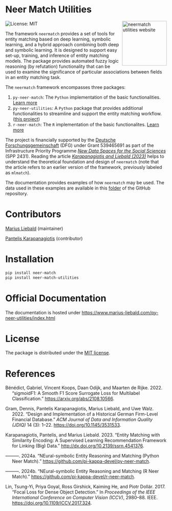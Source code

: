 # Neer Match Utilities


<a href="https://www.marius-liebald.com/py-neer-utilities/index.html" style="float:right; margin-left:10px;">
<img src="docs/source/_static/img/hex-logo.png" style="height:139px !important; width:auto !important;" alt="neermatch utilities website" />
</a>

<!-- badges: start -->

![License: MIT](https://img.shields.io/badge/License-MIT-blue.svg)
<!-- badges: end -->

The framework `neermatch` provides a set of tools for entity matching
based on deep learning, symbolic learning, and a hybrid approach
combining both deep and symbolic learning. It is designed to support
easy set-up, training, and inference of entity matching models. The
package provides automated fuzzy logic reasoning (by refutation)
functionality that can be used to examine the significance of particular
associations between fields in an entity matching task.

The `neermatch` framework encompasses three packages:

1.  `py-neer-match`: The `Python` implementation of the basic
    functionalities. [Learn more](https://py-neer-match.pikappa.eu)
2.  `py-neer-utilities`: A `Python` package that provides additional
    functionalities to streamline and support the entity matching
    workflow. ([this
    project](https://www.marius-liebald.com/py-neer-utilities/index.html))
3.  `r-neer-match`: The `R` implementation of the basic functionalites.
    [Learn more](https://github.com/pi-kappa-devel/r-neer-match)

The project is financially supported by the [Deutsche
Forschungsgemeinschaft](https://www.dfg.de/de) (DFG) under Grant
539465691 as part of the Infrastructure Priority Programme [*New Data
Spaces for the Social Sciences*](https://www.new-data-spaces.de/en-us/)
(SPP 2431). Reading the article [*Karapanagiotis and Liebald
(2023)*](https://papers.ssrn.com/sol3/papers.cfm?abstract_id=4541376)
helps to understand the theoretical foundation and design of `neermatch`
(note that the article refers to an earlier version of the framework,
previously labeled as `mlmatch`).

The documentation provides examples of how `neermatch` may be used. The
data used in these examples are available in this
[folder](https://github.com/maliedvp/py-neer-utilities/tree/master/docs/source/docs/source/_static/examples)
of the GitHub repository.

# Contributors

[Marius Liebald](https://www.marius-liebald.de) (maintainer)

[Pantelis Karapanagiotis](https://www.pikappa.eu) (contributor)

# Installation

``` bash
pip install neer-match
pip install neer-match-utilities
```

# Official Documentation

The documentation is hosted under
<https://www.marius-liebald.com/py-neer-utilities/index.html>

# License

The package is distributed under the [MIT license](LICENSE.txt).

# References

<div id="refs" class="references csl-bib-body hanging-indent"
entry-spacing="0">

<div id="ref-benedict2022sigmoidf1smoothf1score" class="csl-entry">

Bénédict, Gabriel, Vincent Koops, Daan Odijk, and Maarten de Rijke.
2022. “sigmoidF1: A Smooth F1 Score Surrogate Loss for Multilabel
Classification.” <https://arxiv.org/abs/2108.10566>.

</div>

<div id="ref-gram2022" class="csl-entry">

Gram, Dennis, Pantelis Karapanagiotis, Marius Liebald, and Uwe Walz.
2022. “Design and Implementation of a Historical German Firm-Level
Financial Database.” *ACM Journal of Data and Information Quality
(JDIQ)* 14 (3): 1–22. <https://doi.org/10.1145/3531533>.

</div>

<div id="ref-karapanagiotis2023" class="csl-entry">

Karapanagiotis, Pantelis, and Marius Liebald. 2023. “Entity Matching
with Similarity Encoding: A Supervised Learning Recommendation Framework
for Linking (Big) Data.” <http://dx.doi.org/10.2139/ssrn.4541376>.

</div>

<div id="ref-pyneermatch2024" class="csl-entry">

———. 2024a. “<span class="nocase">NEural-symbolic</span> Entity
Reasoning and Matching (Python Neer Match).”
<https://github.com/pi-kappa-devel/py-neer-match>.

</div>

<div id="ref-rneermatch2024" class="csl-entry">

———. 2024b. “<span class="nocase">NEural-symbolic</span> Entity
Reasoning and Matching (R Neer Match).”
<https://github.com/pi-kappa-devel/r-neer-match>.

</div>

<div id="ref-lin2017" class="csl-entry">

Lin, Tsung-Yi, Priya Goyal, Ross Girshick, Kaiming He, and Piotr Dollár.
2017. “Focal Loss for Dense Object Detection.” In *Proceedings of the
IEEE International Conference on Computer Vision (ICCV)*, 2980–88. IEEE.
<https://doi.org/10.1109/ICCV.2017.324>.

</div>

</div>
